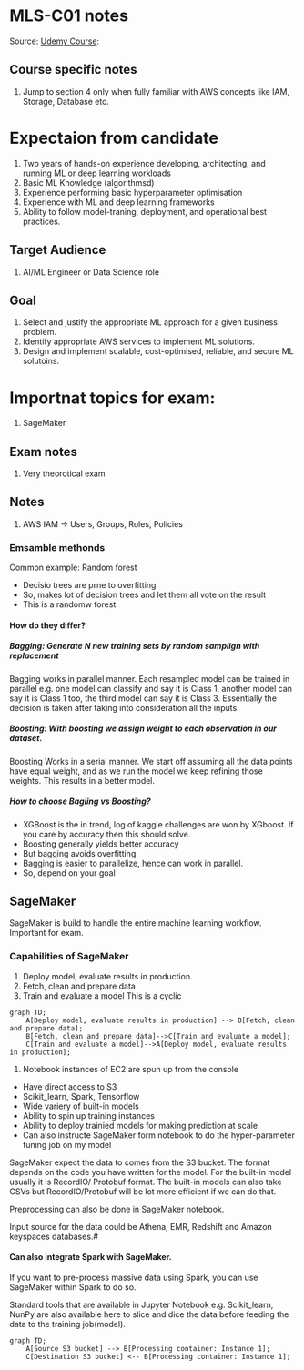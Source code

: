 # MLS-C01 notes
Source: [Udemy Course](https://www.udemy.com/course/aws-certified-machine-learning-specialty-mls): 

## Course specific notes
1. Jump to section 4 only when fully familiar with AWS concepts like IAM, Storage, Database etc.

# Expectaion from candidate 
1. Two years of hands-on experience developing, architecting, and running ML or deep learning workloads
2. Basic ML Knowledge (algorithmsd)
3. Experience performing basic hyperparameter optimisation
4. Experience with ML and deep learning frameworks
5. Ability to follow model-traning, deployment, and operational best practices.

## Target Audience
1. AI/ML Engineer or Data Science role

## Goal
1. Select and justify the appropriate ML approach for a given business problem.
2. Identify appropriate AWS services to implement ML solutions.
3. Design and implement scalable, cost-optimised, reliable, and secure ML solutoins.

# Importnat topics for exam:
1. SageMaker
   
## Exam notes
1. Very theorotical exam


## Notes
1. AWS IAM -> Users, Groups, Roles, Policies


###  Emsamble methonds
Common example: Random forest
- Decisio trees are prne to overfitting
- So, makes lot of decision trees and let them all vote on the result
- This is a randomw forest
#### How do they differ?
##### Bagging: Generate N new training sets by random samplign with replacement
Bagging works in parallel manner.
Each resampled model can be trained in parallel
e.g. one model can classify and say it is Class 1, another model can say it is Class 1 too, the third model can say it is Class 3. Essentially the decision is taken after taking into consideration all the inputs.

##### Boosting: With boosting we assign weight to each observation in our dataset.
Boosting Works in a serial manner.
We start off assuming all the data points have equal weight, and as we run the model we keep refining those weights. This results in a better model.

##### How to choose Bagiing vs Boosting?
- XGBoost is the in trend, log of kaggle challenges are won by XGboost. If you care by accuracy then this should solve.
- Boosting generally yields better accuracy
- But bagging avoids overfitting
- Bagging is easier to parallelize, hence can work in parallel.
- So, depend on your goal

## SageMaker
SageMaker is build to handle the entire machine learning workflow. 
Important for exam.
### Capabilities of SageMaker
1. Deploy model, evaluate results in production.
2. Fetch, clean and prepare data
3. Train and evaluate a model
This is a cyclic

```mermaid
graph TD;
    A[Deploy model, evaluate results in production] --> B[Fetch, clean and prepare data];
    B[Fetch, clean and prepare data]-->C[Train and evaluate a model];
    C[Train and evaluate a model]-->A[Deploy model, evaluate results in production];
```
1. Notebook instances of EC2 are spun up from the console
* Have direct access to S3
* Scikit_learn, Spark, Tensorflow
* Wide variery of built-in models
* Ability to spin up training instances
* Ability to deploy trainied models for making prediction at scale
* Can also instructe SageMaker form notebook to do the hyper-parameter tuning job on my model

SageMaker expect the data to comes from the S3 bucket.
The format depends on the code you have written for the model.
For the built-in model usually it is RecordIO/ Protobuf format. The built-in models can also take CSVs but RecordIO/Protobuf will be lot more efficient if we can do that.

Preprocessing can also be done in SageMaker notebook.

Input source for the data could be Athena, EMR, Redshift and Amazon keyspaces databases.#

#### Can also integrate Spark with SageMaker.
If you want to pre-process massive data using Spark, you can use SageMaker within Spark to do so.

Standard tools that are available in Jupyter Notebook e.g. Scikit_learn, NunPy are also available here to slice and dice the data before feeding the data to the training job(model).

```mermaid
graph TD;
    A[Source S3 bucket] --> B[Processing container: Instance 1];
    C[Destination S3 bucket] <-- B[Processing container: Instance 1];
```

